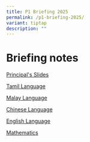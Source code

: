 ```yaml
---
title: P1 Briefing 2025
permalink: /p1-briefing-2025/
variant: tiptap
description: ""
---
```

<h1>Briefing notes</h1>
<p></p>
<p><a href="/files/2025_P1_Curriculum_Briefing_24_Jan_23012025_v1___P_s_slides.pdf" rel="noopener nofollow" target="_blank">Principal's Slides</a>
</p>
<p></p>
<p><a href="/files/TL_P1_Curriculum_Briefing_2025_website_TL_.pdf" rel="noopener nofollow" target="_blank">Tamil Language</a>
</p>
<p><a href="/files/P1_Curriculum_Briefing_ML_2025__website_.pdf" rel="noopener nofollow" target="_blank">Malay Language</a>
</p>
<p><a href="/files/2025_P1_Curriculum_Briefing_CL_24_Jan_Website__1_.pdf" rel="noopener nofollow" target="_blank">Chinese Language</a>
</p>
<p><a href="/files/2025_EL_P1_presentation_slides_curriculum_briefing_deck_for_circulation.pdf" rel="noopener nofollow" target="_blank">English Language</a>
</p>
<p><a href="/files/P1_Mathematics_Curriculum_Briefing_2025.pdf" rel="noopener nofollow" target="_blank">Mathematics</a>
</p>